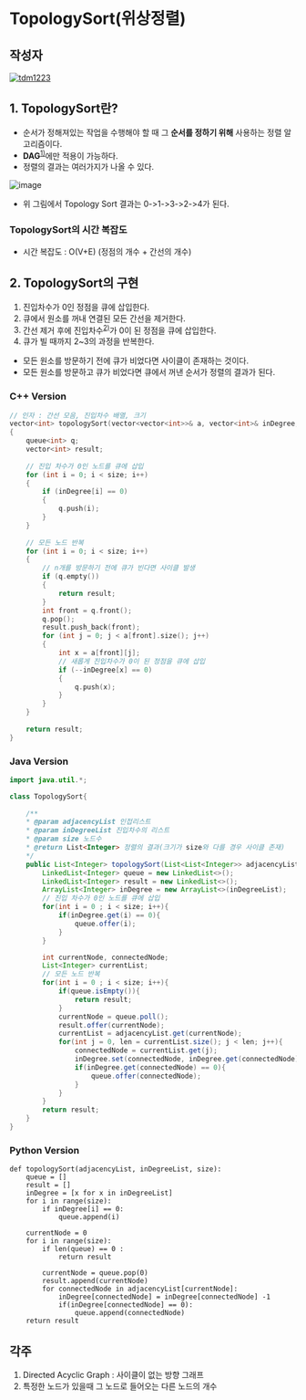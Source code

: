 # **TopologySort(위상정렬)**

## 작성자
[![tdm1223](https://avatars1.githubusercontent.com/u/21440957?s=100&v=4)](https://github.com/tdm1223)

## 1. TopologySort란?
- 순서가 정해져있는 작업을 수행해야 할 때 그 **순서를 정하기 위해** 사용하는 정렬 알고리즘이다.
- **DAG**<sup>[1)](#ref1)</sup>에만 적용이 가능하다.
- 정렬의 결과는 여러가지가 나올 수 있다.

![image](https://user-images.githubusercontent.com/21440957/64424653-9c01df00-d0e4-11e9-8f22-32f954e765ca.png)

- 위 그림에서 Topology Sort 결과는 0->1->3->2->4가 된다.

### TopologySort의 **시간 복잡도**
- 시간 복잡도 : O(V+E) (정점의 개수 + 간선의 개수)

## 2. TopologySort의 구현
1. 진입차수가 0인 정점을 큐에 삽입한다.
2. 큐에서 원소를 꺼내 연결된 모든 간선을 제거한다.
3. 간선 제거 후에 진입차수<sup>[2)](#ref1)</sup>가 0이 된 정점을 큐에 삽입한다.
4. 큐가 빌 때까지 2~3의 과정을 반복한다.
- 모든 원소를 방문하기 전에 큐가 비었다면 사이클이 존재하는 것이다.
- 모든 원소를 방문하고 큐가 비었다면 큐에서 꺼낸 순서가 정렬의 결과가 된다.

### C++ Version
```cpp
// 인자 : 간선 모음, 진입차수 배열, 크기
vector<int> topologySort(vector<vector<int>>& a, vector<int>& inDegree, int size)
{
	queue<int> q;
	vector<int> result;
	
	// 진입 차수가 0인 노드를 큐에 삽입
	for (int i = 0; i < size; i++)
	{
		if (inDegree[i] == 0)
		{
			q.push(i);
		}
	}
	
	// 모든 노드 반복
	for (int i = 0; i < size; i++)
	{
		// n개를 방문하기 전에 큐가 빈다면 사이클 발생
		if (q.empty())
		{
			return result;
		}
		int front = q.front();
		q.pop();
		result.push_back(front);
		for (int j = 0; j < a[front].size(); j++)
		{
			int x = a[front][j];
			// 새롭게 진입차수가 0이 된 정점을 큐에 삽입
			if (--inDegree[x] == 0)
			{
				q.push(x);
			}
		}
	}
	
	return result;
}
```

### Java Version
```java
import java.util.*;

class TopologySort{
    
    /**
    * @param adjacencyList 인접리스트
    * @param inDegreeList 진입차수의 리스트
    * @param size 노드수
    * @return List<Integer> 정렬의 결과(크기가 size와 다를 경우 사이클 존재)
    */
    public List<Integer> topologySort(List<List<Integer>> adjacencyList, List<Integer> inDegreeList, int size){
        LinkedList<Integer> queue = new LinkedList<>();
        LinkedList<Integer> result = new LinkedList<>();
        ArrayList<Integer> inDegree = new ArrayList<>(inDegreeList);
        // 진입 차수가 0인 노드를 큐에 삽입
        for(int i = 0 ; i < size; i++){
            if(inDegree.get(i) == 0){
                queue.offer(i);
            }
        }

        int currentNode, connectedNode;
        List<Integer> currentList;
        // 모든 노드 반복
        for(int i = 0 ; i < size; i++){
            if(queue.isEmpty()){
                return result;
            }
            currentNode = queue.poll();
            result.offer(currentNode);
            currentList = adjacencyList.get(currentNode);
            for(int j = 0, len = currentList.size(); j < len; j++){
                connectedNode = currentList.get(j);
                inDegree.set(connectedNode, inDegree.get(connectedNode)-1);
                if(inDegree.get(connectedNode) == 0){
                    queue.offer(connectedNode);
                }
            }
        }
        return result;
    }
}
```

### Python Version
```python3
def topologySort(adjacencyList, inDegreeList, size):
    queue = []
    result = []
    inDegree = [x for x in inDegreeList]
    for i in range(size):
        if inDegree[i] == 0:
            queue.append(i)
    
    currentNode = 0
    for i in range(size):
        if len(queue) == 0 :
            return result
        
        currentNode = queue.pop(0)
        result.append(currentNode)
        for connectedNode in adjacencyList[currentNode]:
            inDegree[connectedNode] = inDegree[connectedNode] -1
            if(inDegree[connectedNode] == 0):
                queue.append(connectedNode)
    return result
```

## 각주
<a id="ref1">

1. Directed Acyclic Graph : 사이클이 없는 방향 그래프
2. 특정한 노드가 있을때 그 노드로 들어오는 다른 노드의 개수

</a>
